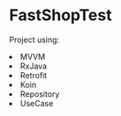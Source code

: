 # FastShopTest
Project using: 
<li>MVVM</li>
<li>RxJava</li>
<li>Retrofit</li>
<li>Koin</li>
<li>Repository</li>
<li>UseCase</li>
